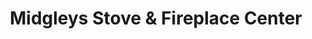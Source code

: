---
title: "Midgleys Stove & Fireplace Center"
url: /eugene/midgleys-stove-and-fireplace-center/
shop: fireplace
---